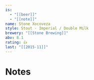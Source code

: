 ```yaml
---
is:
  - "[[beer]]"
  - "[[note]]"
name: Stone Xocoveza
style: Stout - Imperial / Double Milk
brewery: "[[Stone Brewing]]"
abv: 8.1
rating: 👍
last: "[[2015-11]]"
---
```

# Notes

